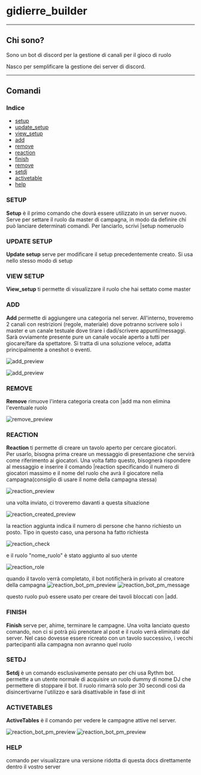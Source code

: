 # gidierre_builder

***

## Chi sono?

Sono un bot di discord per la gestione di canali per il gioco di ruolo

Nasco per semplificare la gestione dei server di discord.

***

## Comandi

### Indice

- [setup](#setup)
- [update_setup](#setup)
- [view_setup](#setup)
- [add](#add)
- [remove](#remove)
- [reaction](#reaction)
- [finish](#finish)
- [remove](#remove)
- [setdj](#setdj)
- [activetable](#activetable)
- [help](#help)

### SETUP

**Setup** è il primo comando che dovrà essere utilizzato in un server nuovo. Serve per settare il ruolo da master di campagna, in modo da definire chi può lanciare determinati comandi. Per lanciarlo, scrivi |setup nomeruolo

### UPDATE SETUP

**Update setup** serve per modificare il setup precedentemente creato. Si usa nello stesso modo di setup

### VIEW SETUP

**View_setup** ti permette di visualizzare il ruolo che hai settato come master

### ADD 

**Add** permette di aggiungere una categoria nel server. All'interno, troveremo 2 canali con restrizioni (regole, materiale) dove potranno scrivere solo i master e un canale testuale dove tirare i dadi/scrivere appunti/messaggi. Sarà ovviamente presente pure un canale vocale aperto a tutti per giocare/fare da spettatore. Si tratta di una soluzione veloce, adatta principalmente a oneshot o eventi. 

![add_preview](/img_docs/add_preview.PNG)

![add_preview](/img_docs/add.PNG)

### REMOVE 

**Remove** rimuove l'intera categoria creata con |add ma non elimina l'eventuale ruolo

![remove_preview](/img_docs/remove_preview.PNG)

### REACTION

**Reaction** ti permette di creare un tavolo aperto per cercare giocatori.  
Per usarlo, bisogna prima creare un messaggio di presentazione che servirà come riferimento ai giocatori. Una volta fatto questo, bisognerà rispondere al messaggio e inserire il comando |reaction
specificando il numero di giocatori massimo e il nome del ruolo che avrà il giocatore nella campagna(consiglio di usare il nome della campagna stessa)

![reaction_preview](/img_docs/reaction_preview.PNG)

una volta inviato, ci troveremo davanti a questa situazione

![reaction_created_preview](/img_docs/created_preview.PNG)

la reaction aggiunta indica il numero di persone che hanno richiesto un posto. Tipo in questo caso, una persona ha fatto richiesta

![reaction_check](/img_docs/reaction_check.PNG) 

e il ruolo "nome_ruolo" è stato aggiunto al suo utente 

![reaction_role](/img_docs/reaction_role.PNG) 

quando il tavolo verrà completato, il bot notificherà in privato al creatore della campagna
![reaction_bot_pm_preview](/img_docs/reaction_bot_pm_preview.PNG) 
![reaction_bot_pm_message](/img_docs/reaction_bot_pm_message.PNG) 

questo ruolo può essere usato per creare dei tavoli bloccati con |add.

### FINISH

**Finish** serve per, ahime, terminare le campagne. Una volta lanciato questo comando, non ci si potrà più prenotare al post e il ruolo verrà eliminato dal server. Nel caso dovesse essere ricreato con un tavolo successivo, i vecchi partecipanti alla campagna non avranno quel ruolo


### SETDJ

**Setdj** è un comando esclusivamente pensato per chi usa Rythm bot. 
permette a un utente normale di acquisire un ruolo dummy di nome DJ che permettere di stoppare il bot. Il ruolo rimarrà solo per 30 secondi così da disincertivarne l'utilizzo e sarà disattivabile in fase di init    

### ACTIVETABLES

**ActiveTables** è il comando per vedere le campagne attive nel server. 

![reaction_bot_pm_preview](/img_docs/activetables_empty.PNG) ![reaction_bot_pm_preview](/img_docs/activetables_full.PNG) 


### HELP

comando per visualizzare una versione ridotta di questa docs direttamente dentro il vostro server